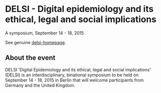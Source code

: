# DELSI - Digital epidemiology and its ethical, legal and social implications

A symposium, September 14 - 18, 2015

See genuine [delsi-homepage](http://www.rki.de/DE/Content/Service/Veranstaltungen/Delsi_Symposium.html).

## About the event

DELSI 'Digital Epidemiology and its ethical, legal and social implications’ (DELSI) is an interdisciplinary, binational symposium to be held on September 14 - 18, 2015 in Berlin that will welcome participants from Germany and the United Kingdom.
